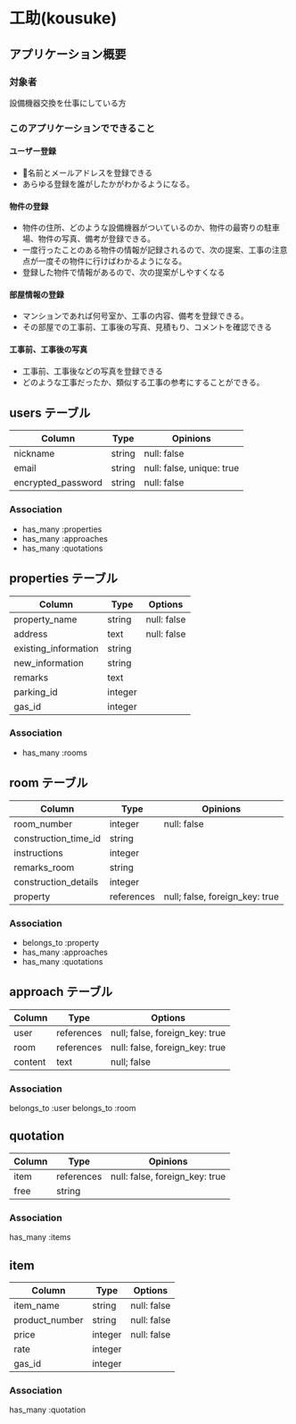 # 工助(kousuke)

## アプリケーション概要
### 対象者
  設備機器交換を仕事にしている方

### このアプリケーションでできること
  #### ユーザー登録
  - 名前とメールアドレスを登録できる
  - あらゆる登録を誰がしたかがわかるようになる。

  #### 物件の登録
  - 物件の住所、どのような設備機器がついているのか、物件の最寄りの駐車場、物件の写真、備考が登録できる。
  - 一度行ったことのある物件の情報が記録されるので、次の提案、工事の注意点が一度その物件に行けばわかるようになる。
  - 登録した物件で情報があるので、次の提案がしやすくなる

  #### 部屋情報の登録
  - マンションであれば何号室か、工事の内容、備考を登録できる。
  - その部屋での工事前、工事後の写真、見積もり、コメントを確認できる

  #### 工事前、工事後の写真
  - 工事前、工事後などの写真を登録できる
  - どのような工事だったか、類似する工事の参考にすることができる。
  



## users テーブル


| Column             | Type   | Opinions                  |
| ------------------ | ------ | ------------------------- |
| nickname           | string | null: false               |
| email              | string | null: false, unique: true |
| encrypted_password | string | null: false               |

### Association
- has_many :properties
- has_many :approaches
- has_many :quotations


## properties テーブル

| Column               | Type    | Options     |
| -------------------- | ------- | ------------|
| property_name        | string  | null: false |
| address              | text    | null: false |
| existing_information | string  |             |
| new_information      | string  |             |
| remarks              | text    |             |
| parking_id           | integer |             |
| gas_id               | integer |             |

### Association
- has_many :rooms


## room テーブル

| Column               | Type       | Opinions                       |
| -------------------- | ---------- | ------------------------------ |
| room_number          | integer    | null: false                    | 
| construction_time_id | string     |                                |
| instructions         | integer    |                                |
| remarks_room         | string     |                                |
| construction_details | integer    |                                |
| property             | references | null; false, foreign_key: true |

### Association
- belongs_to :property
- has_many :approaches
- has_many :quotations



## approach テーブル

| Column  | Type       | Options                        |
| ------- | ---------- | ------------------------------ |
| user    | references | null; false, foreign_key: true |
| room    | references | null: false, foreign_key: true | 
| content | text       | null; false                    |

### Association
belongs_to :user
belongs_to :room


## quotation

| Column | Type       | Opinions                       |
| ------ | ---------- | ------------------------------ |
| item   | references | null: false, foreign_key: true |
| free   | string     |                                |

### Association
has_many :items


## item
| Column         | Type       | Options     |
| -------------- | ---------- | ------------|
| item_name      | string     | null: false |
| product_number | string     | null: false |
| price          | integer    | null: false |
| rate           | integer    |             |
| gas_id         | integer    |             |

### Association
has_many :quotation
